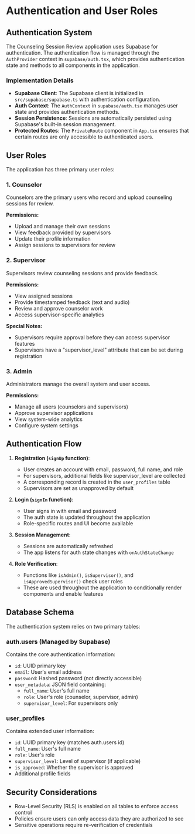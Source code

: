 # Authentication and User Roles

## Authentication System

The Counseling Session Review application uses Supabase for authentication. The authentication flow is managed through the `AuthProvider` context in `supabase/auth.tsx`, which provides authentication state and methods to all components in the application.

### Implementation Details

- **Supabase Client**: The Supabase client is initialized in `src/supabase/supabase.ts` with authentication configuration.
- **Auth Context**: The `AuthContext` in `supabase/auth.tsx` manages user state and provides authentication methods.
- **Session Persistence**: Sessions are automatically persisted using Supabase's built-in session management.
- **Protected Routes**: The `PrivateRoute` component in `App.tsx` ensures that certain routes are only accessible to authenticated users.

## User Roles

The application has three primary user roles:

### 1. Counselor

Counselors are the primary users who record and upload counseling sessions for review.

**Permissions:**
- Upload and manage their own sessions
- View feedback provided by supervisors
- Update their profile information
- Assign sessions to supervisors for review

### 2. Supervisor

Supervisors review counseling sessions and provide feedback.

**Permissions:**
- View assigned sessions
- Provide timestamped feedback (text and audio)
- Review and approve counselor work
- Access supervisor-specific analytics

**Special Notes:**
- Supervisors require approval before they can access supervisor features
- Supervisors have a "supervisor_level" attribute that can be set during registration

### 3. Admin

Administrators manage the overall system and user access.

**Permissions:**
- Manage all users (counselors and supervisors)
- Approve supervisor applications
- View system-wide analytics
- Configure system settings

## Authentication Flow

1. **Registration (`signUp` function)**:
   - User creates an account with email, password, full name, and role
   - For supervisors, additional fields like supervisor_level are collected
   - A corresponding record is created in the `user_profiles` table
   - Supervisors are set as unapproved by default

2. **Login (`signIn` function)**:
   - User signs in with email and password
   - The auth state is updated throughout the application
   - Role-specific routes and UI become available

3. **Session Management**:
   - Sessions are automatically refreshed
   - The app listens for auth state changes with `onAuthStateChange`

4. **Role Verification**:
   - Functions like `isAdmin()`, `isSupervisor()`, and `isApprovedSupervisor()` check user roles
   - These are used throughout the application to conditionally render components and enable features

## Database Schema

The authentication system relies on two primary tables:

### auth.users (Managed by Supabase)

Contains the core authentication information:
- `id`: UUID primary key
- `email`: User's email address
- `password`: Hashed password (not directly accessible)
- `user_metadata`: JSON field containing:
  - `full_name`: User's full name
  - `role`: User's role (counselor, supervisor, admin)
  - `supervisor_level`: For supervisors only

### user_profiles

Contains extended user information:
- `id`: UUID primary key (matches auth.users id)
- `full_name`: User's full name
- `role`: User's role
- `supervisor_level`: Level of supervisor (if applicable)
- `is_approved`: Whether the supervisor is approved
- Additional profile fields

## Security Considerations

- Row-Level Security (RLS) is enabled on all tables to enforce access control
- Policies ensure users can only access data they are authorized to see
- Sensitive operations require re-verification of credentials 